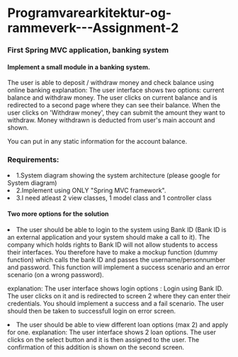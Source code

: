 # Programvarearkitektur-og-rammeverk---Assignment-2

<h3>First Spring MVC application, banking system </h3>

<h4>Implement a small module in a banking system.</h4>
<p>The user is able to deposit / withdraw money and check balance using online banking
explanation: The user interface shows two options: current balance and withdraw money.
The user clicks on current balance and is redirected to a second page where they can see their balance.
When the user clicks on 'Withdraw money', they can submit the amount they want to withdraw.
Money withdrawn is deducted from user's main account and shown.

You can put in any static information for the account balance.</p>


<div>
<h3>Requirements:</h3>
<li> 1.System diagram showing the system architecture (please google for System diagram)</li>
<li> 2.Implement using ONLY "Spring MVC framework".</li>
<li> 3.I need atleast 2 view classes, 1 model class and 1 controller class </li> 
</div>


<h4> Two more options for the solution </h4>
<p>
<li>The user should be able to login to the system using Bank ID (Bank ID is an external application and your system should make a call to it).
The company which holds rights to Bank ID will not allow students to access their interfaces. You therefore have to make a mockup function (dummy function) which calls the bank ID and passes the username/personnumber and password.
This function will implement a success scenario and an error scenario (on a wrong password).

explanation: The user interface shows login options : Login using Bank ID.
The user clicks on it and is redirected to screen 2 where they can enter their credentials.
You should implement a success and a fail scenario.
The user should then be taken to successfull login on error screen. </li>

<li>The user should be able to view different loan options (max 2) and apply for one.
explanation: The user interface shows 2 loan options. The user clicks on the select button and it is then assigned to the user.
The confirmation of this addition is shown on the second screen.</li>
</p>

